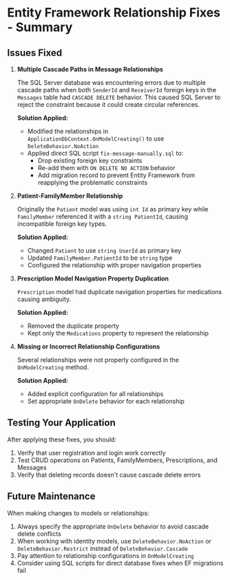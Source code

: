 # Entity Framework Relationship Fixes - Summary

## Issues Fixed

1. **Multiple Cascade Paths in Message Relationships**

   The SQL Server database was encountering errors due to multiple cascade paths when both `SenderId` and `ReceiverId` foreign keys in the `Messages` table had `CASCADE DELETE` behavior. This caused SQL Server to reject the constraint because it could create circular references.

   **Solution Applied:**
   - Modified the relationships in `ApplicationDbContext.OnModelCreating()` to use `DeleteBehavior.NoAction`
   - Applied direct SQL script `fix-message-manually.sql` to:
     - Drop existing foreign key constraints
     - Re-add them with `ON DELETE NO ACTION` behavior
     - Add migration record to prevent Entity Framework from reapplying the problematic constraints

2. **Patient-FamilyMember Relationship**

   Originally the `Patient` model was using `int Id` as primary key while `FamilyMember` referenced it with a `string PatientId`, causing incompatible foreign key types.

   **Solution Applied:**
   - Changed `Patient` to use `string UserId` as primary key
   - Updated `FamilyMember.PatientId` to be `string` type
   - Configured the relationship with proper navigation properties

3. **Prescription Model Navigation Property Duplication**

   `Prescription` model had duplicate navigation properties for medications causing ambiguity.

   **Solution Applied:**
   - Removed the duplicate property
   - Kept only the `Medications` property to represent the relationship

4. **Missing or Incorrect Relationship Configurations**

   Several relationships were not properly configured in the `OnModelCreating` method.

   **Solution Applied:**
   - Added explicit configuration for all relationships
   - Set appropriate `OnDelete` behavior for each relationship

## Testing Your Application

After applying these fixes, you should:

1. Verify that user registration and login work correctly
2. Test CRUD operations on Patients, FamilyMembers, Prescriptions, and Messages
3. Verify that deleting records doesn't cause cascade delete errors

## Future Maintenance

When making changes to models or relationships:

1. Always specify the appropriate `OnDelete` behavior to avoid cascade delete conflicts
2. When working with identity models, use `DeleteBehavior.NoAction` or `DeleteBehavior.Restrict` instead of `DeleteBehavior.Cascade`
3. Pay attention to relationship configurations in `OnModelCreating`
4. Consider using SQL scripts for direct database fixes when EF migrations fail 